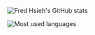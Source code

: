 ![Fred Hsieh's GitHub stats](https://github-readme-stats.vercel.app/api?username=fchsieh&show_icons=true&count_private=true&theme=react)

![Most used languages](https://github-readme-stats.vercel.app/api/top-langs/?username=fchsieh&layout=compact&theme=react&private=true)
